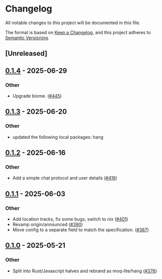 # Changelog

All notable changes to this project will be documented in this file.

The format is based on [Keep a Changelog](https://keepachangelog.com/en/1.0.0/),
and this project adheres to [Semantic Versioning](https://semver.org/spec/v2.0.0.html).

## [Unreleased]

## [0.1.4](https://github.com/kixelated/moq/compare/hang-wasm-v0.1.3...hang-wasm-v0.1.4) - 2025-06-29

### Other

- Upgrade biome. ([#445](https://github.com/kixelated/moq/pull/445))

## [0.1.3](https://github.com/kixelated/moq/compare/hang-wasm-v0.1.2...hang-wasm-v0.1.3) - 2025-06-20

### Other

- updated the following local packages: hang

## [0.1.2](https://github.com/kixelated/moq/compare/hang-wasm-v0.1.1...hang-wasm-v0.1.2) - 2025-06-16

### Other

- Add a simple chat protocol and user details ([#416](https://github.com/kixelated/moq/pull/416))

## [0.1.1](https://github.com/kixelated/moq/compare/hang-wasm-v0.1.0...hang-wasm-v0.1.1) - 2025-06-03

### Other

- Add location tracks, fix some bugs, switch to nix ([#401](https://github.com/kixelated/moq/pull/401))
- Revamp origin/announced ([#390](https://github.com/kixelated/moq/pull/390))
- Move config to a separate field to match the specification. ([#387](https://github.com/kixelated/moq/pull/387))

## [0.1.0](https://github.com/kixelated/moq/releases/tag/hang-wasm-v0.1.0) - 2025-05-21

### Other

- Split into Rust/Javascript halves and rebrand as moq-lite/hang ([#376](https://github.com/kixelated/moq/pull/376))
